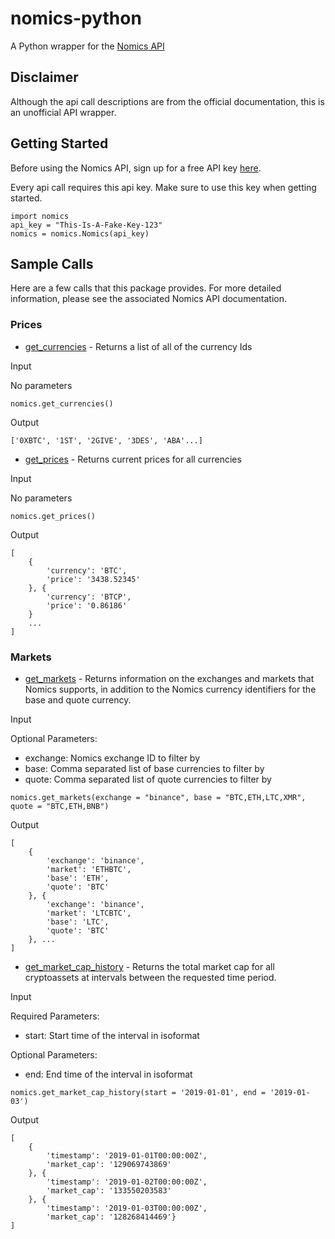 # nomics-python
A Python wrapper for the [Nomics API](http://docs.nomics.com/)

## Disclaimer
Although the api call descriptions are from the official documentation, this is an unofficial API wrapper. 


## Getting Started
Before using the Nomics API, sign up for a free API key [here](https://p.nomics.com/cryptocurrency-bitcoin-api).

Every api call requires this api key. Make sure to use this key when getting started. 
```
import nomics
api_key = "This-Is-A-Fake-Key-123"
nomics = nomics.Nomics(api_key)
```

## Sample Calls
Here are a few calls that this package provides. For more detailed information, please see the associated Nomics API documentation. 

### Prices

* [get_currencies](http://docs.nomics.com/#tag/Currencies) - Returns a list of all of the currency Ids

Input

No parameters
```
nomics.get_currencies()
```
Output
```
['0XBTC', '1ST', '2GIVE', '3DES', 'ABA'...]
```

* [get_prices](http://docs.nomics.com/#operation/getPrices) - Returns current prices for all currencies

Input

No parameters
```
nomics.get_prices()
```

Output
```
[
    {
        'currency': 'BTC', 
        'price': '3438.52345'
    }, {
        'currency': 'BTCP', 
        'price': '0.86186'
    }
    ...
]
```

### Markets

* [get_markets](http://docs.nomics.com/#operation/getMarkets) - Returns information on the exchanges and markets that Nomics supports, in addition to the Nomics currency identifiers for the base and quote currency.

Input

Optional Parameters:
* exchange: Nomics exchange ID to filter by
* base: Comma separated list of base currencies to filter by
* quote: Comma separated list of quote currencies to filter by
```
nomics.get_markets(exchange = "binance", base = "BTC,ETH,LTC,XMR", quote = "BTC,ETH,BNB")
```
Output
```
[
    {
        'exchange': 'binance', 
        'market': 'ETHBTC', 
        'base': 'ETH', 
        'quote': 'BTC'
    }, {
        'exchange': 'binance', 
        'market': 'LTCBTC', 
        'base': 'LTC', 
        'quote': 'BTC'
    }, ...
]
```


* [get_market_cap_history](http://docs.nomics.com/#operation/getMarketCapHistory) - Returns the total market cap for all cryptoassets at intervals between the requested time period.

Input

Required Parameters:
* start: Start time of the interval in isoformat

Optional Parameters:
* end: End time of the interval in isoformat
```
nomics.get_market_cap_history(start = '2019-01-01', end = '2019-01-03')
```
Output
```
[
    {
        'timestamp': '2019-01-01T00:00:00Z', 
        'market_cap': '129069743869'
    }, {
        'timestamp': '2019-01-02T00:00:00Z', 
        'market_cap': '133550203583'
    }, {
        'timestamp': '2019-01-03T00:00:00Z', 
        'market_cap': '128268414469'}
]
```